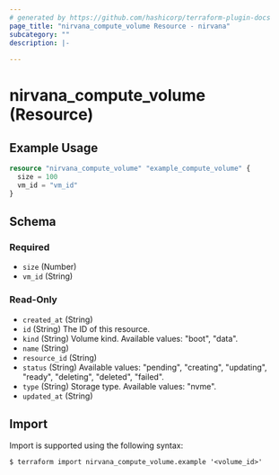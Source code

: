 ```yaml
---
# generated by https://github.com/hashicorp/terraform-plugin-docs
page_title: "nirvana_compute_volume Resource - nirvana"
subcategory: ""
description: |-
  
---
```


# nirvana_compute_volume (Resource)



## Example Usage

```terraform
resource "nirvana_compute_volume" "example_compute_volume" {
  size = 100
  vm_id = "vm_id"
}
```

<!-- schema generated by tfplugindocs -->
## Schema

### Required

- `size` (Number)
- `vm_id` (String)

### Read-Only

- `created_at` (String)
- `id` (String) The ID of this resource.
- `kind` (String) Volume kind.
Available values: "boot", "data".
- `name` (String)
- `resource_id` (String)
- `status` (String) Available values: "pending", "creating", "updating", "ready", "deleting", "deleted", "failed".
- `type` (String) Storage type.
Available values: "nvme".
- `updated_at` (String)

## Import

Import is supported using the following syntax:

```shell
$ terraform import nirvana_compute_volume.example '<volume_id>'
```
